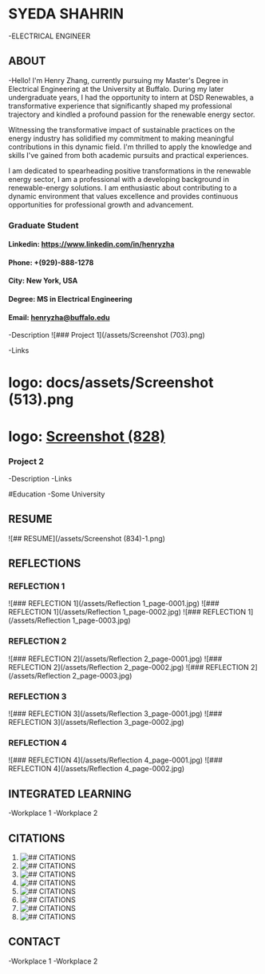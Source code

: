 # SYEDA SHAHRIN
-ELECTRICAL ENGINEER

## ABOUT
-Hello! I'm Henry Zhang, currently pursuing my Master's Degree in Electrical Engineering at the University at Buffalo. During my later undergraduate years, I had the opportunity to intern at DSD Renewables, a transformative experience that significantly shaped my professional trajectory and kindled a profound passion for the renewable energy sector.

Witnessing the transformative impact of sustainable practices on the energy industry has solidified my commitment to making meaningful contributions in this dynamic field. I'm thrilled to apply the knowledge and skills I've gained from both academic pursuits and practical experiences.

I am dedicated to spearheading positive transformations in the renewable energy sector, I am a professional with a developing background in renewable-energy solutions. I am enthusiastic about contributing to a dynamic environment that values excellence and provides continuous opportunities for professional growth and advancement.

### Graduate Student
#### Linkedin: https://www.linkedin.com/in/henryzha
#### Phone: +(929)-888-1278
#### City: New York, USA
#### Degree: MS in Electrical Engineering
#### Email: henryzha@buffalo.edu

-Description
![### Project 1](/assets/Screenshot (703).png)

-Links

 # logo: docs/assets/Screenshot (513).png
 
 # logo: [Screenshot (828)](https://github.com/user-attachments/assets/5efa0005-0ee4-4118-9f57-5000ef2b70ed)


### Project 2
-Description
-Links


#Education
-Some University


## RESUME
![## RESUME](/assets/Screenshot (834)-1.png)


## REFLECTIONS

### REFLECTION 1
![### REFLECTION 1](/assets/Reflection 1_page-0001.jpg)
![### REFLECTION 1](/assets/Reflection 1_page-0002.jpg)
![### REFLECTION 1](/assets/Reflection 1_page-0003.jpg)

### REFLECTION 2
![### REFLECTION 2](/assets/Reflection 2_page-0001.jpg)
![### REFLECTION 2](/assets/Reflection 2_page-0002.jpg)
![### REFLECTION 2](/assets/Reflection 2_page-0003.jpg)

### REFLECTION 3
![### REFLECTION 3](/assets/Reflection 3_page-0001.jpg)
![### REFLECTION 3](/assets/Reflection 3_page-0002.jpg)

### REFLECTION 4
![### REFLECTION 4](/assets/Reflection 4_page-0001.jpg)
![### REFLECTION 4](/assets/Reflection 4_page-0002.jpg)

## INTEGRATED LEARNING
-Workplace 1
-Workplace 2

## CITATIONS
1. ![## CITATIONS](https://typeset.io/papers/sinr-rsrp-rssi-and-rsrq-measurements-in-long-term-evolution1qxf6s1xub)
2. ![## CITATIONS](https://ieeexplore.ieee.org/document/9623247)         
3. ![## CITATIONS](https://jwcn-eurasipjournals.springeropen.com/articles/10.1186/s13638-023-02282-z) 
4. ![## CITATIONS](https://ieeexplore.ieee.org/document/10570321)
5. ![## CITATIONS](https://ieeexplore.ieee.org/document/8672910)
6. ![## CITATIONS](https://journals.sagepub.com/doi/full/10.1177/0037549719880911)
7. ![## CITATIONS](https://www.sciencedirect.com/science/article/abs/pii/S1389128619304133)
8. ![## CITATIONS](https://dl.acm.org/doi/10.1145/3341449.3341465)


## CONTACT
-Workplace 1
-Workplace 2
